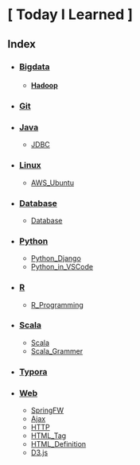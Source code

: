 # [ Today I Learned ]

## Index

- ### [Bigdata](./Bigdata)

  - #### [Hadoop](./tree/master/BigData/Hadoop.md)

- ### [Git](./Git.md)

- ### [Java](./Java)

  - [JDBC](./tree/master/Java/JDBC.md)

- ### [Linux](./Linux)

  - [AWS_Ubuntu](./tree/master/Linux/AWS_Ubuntu.md)

- ### [Database](./Database)

  - [Database](./tree/master/Database/Database.md)

- ### [Python](./Python)

  - [Python_Django](./tree/master/Python/Python_Django.md)
  - [Python_in_VSCode](./tree/master/Python/Python_in_VSCode.md)

- ### [R](./R)

  - [R_Programming](./tree/master/R/R_Programming.md)

- ### [Scala](./Scala)

  - [Scala](./tree/master/Scala/Scala.md)
  - [Scala_Grammer](./tree/master/Scala/Scala_Grammer.md)

- ### [Typora](./Typora.md)

- ### [Web](./Web)

  - [SpringFW](./tree/master/Web/SpringFW.md)
  - [Ajax](./tree/master/Web/Ajax.md)
  - [HTTP](./tree/master/Web/HTTP.md)
  - [HTML_Tag](./tree/master/Web/HTML_Tag.md)
  - [HTML_Definition](./tree/master/Web/HTML_Definition.md)
  - [D3.js](./tree/master/Web/D3.js_in_Action.md)